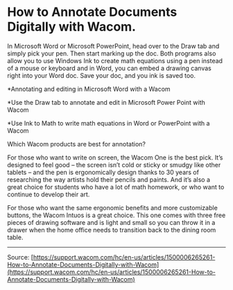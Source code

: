 # How to Annotate Documents Digitally with Wacom.

In Microsoft Word or Microsoft PowerPoint, head over to the Draw tab and simply pick your pen. Then start marking up the doc. Both programs also allow you to use Windows Ink to create math equations using a pen instead of a mouse or keyboard and in Word, you can embed a drawing canvas right into your Word doc. Save your doc, and you ink is saved too.



*Annotating and editing in Microsoft Word with a Wacom



*Use the Draw tab to annotate and edit in Microsoft Power Point with Wacom



*Use Ink to Math to write math equations in Word or PowerPoint with a Wacom


Which Wacom products are best for annotation?


For those who want to write on screen, the Wacom One is the best pick. It’s designed to feel good – the screen isn’t cold or sticky or smudgy like other tablets – and the pen is ergonomically design thanks to 30 years of researching the way artists hold their pencils and paints. And it’s also a great choice for students who have a lot of math homework, or who want to continue to develop their art.


For those who want the same ergonomic benefits and more customizable buttons, the Wacom Intuos is a great choice. This one comes with three free pieces of drawing software and is light and small so you can throw it in a drawer when the home office needs to transition back to the dining room table.

---
Source: [https://support.wacom.com/hc/en-us/articles/1500006265261-How-to-Annotate-Documents-Digitally-with-Wacom](https://support.wacom.com/hc/en-us/articles/1500006265261-How-to-Annotate-Documents-Digitally-with-Wacom)
